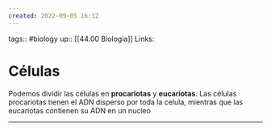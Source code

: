 ```yaml
---
created: 2022-09-05 16:12
---
```

tags:: #biology 
up:: [[44.00 Biologia]]
Links: 
# Células
Podemos dividir las células en **procariotas** y **eucariotas**. Las células procariotas tienen el ADN disperso por toda la celula, mientras que las eucariotas contienen su ADN en un nucleo
___
